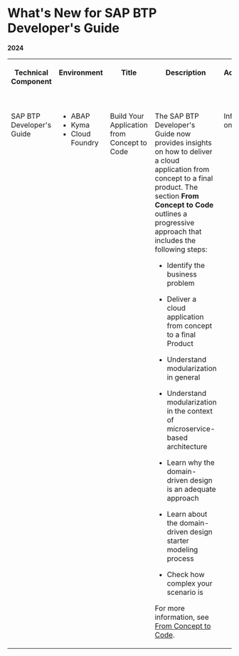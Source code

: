 <!-- loio7cf7a391237e49229e16cab6d9a3b6d4 -->

# What's New for SAP BTP Developer's Guide





**2024**


<table>
<tr>
<th valign="top">

Technical Component

</th>
<th valign="top">

Environment

</th>
<th valign="top">

Title

</th>
<th valign="top">

Description

</th>
<th valign="top">

Action

</th>
<th valign="top">

Lifecycle

</th>
<th valign="top">

Type

</th>
<th valign="top">

Line of Business

</th>
<th valign="top">

Modular Business Process

</th>
<th valign="top">

Product

</th>
<th valign="top">

Latest Revision

</th>
<th valign="top">

Available as of

</th>
</tr>
<tr>
<td valign="top">

SAP BTP Developer's Guide

</td>
<td valign="top">

-   ABAP
-   Kyma
-   Cloud Foundry



</td>
<td valign="top">

Build Your Application from Concept to Code

</td>
<td valign="top">

The SAP BTP Developer's Guide now provides insights on how to deliver a cloud application from concept to a final product. The section **From Concept to Code** outlines a progressive approach that includes the following steps:

-   Identify the business problem

-   Deliver a cloud application from concept to a final Product

-   Understand modularization in general

-   Understand modularization in the context of microservice-based architecture

-   Learn why the domain-driven design is an adequate approach

-   Learn about the domain-driven design starter modeling process

-   Check how complex your scenario is


For more information, see [From Concept to Code](https://help.sap.com/docs/btp/btp-developers-guide/from-concept-to-code?version=Cloud).

</td>
<td valign="top">

Info only

</td>
<td valign="top">

General Availability

</td>
<td valign="top">

Announcement

</td>
<td valign="top">

Technology

</td>
<td valign="top">

Not applicable

</td>
<td valign="top">

SAP BTP Developer's Guide

</td>
<td valign="top">

2024-03-21

</td>
<td valign="top">

2024-03-21

</td>
</tr>
</table>

